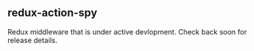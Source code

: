 ## redux-action-spy
Redux middleware that is under active devlopment. Check back soon for release details.

